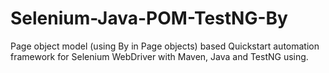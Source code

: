 # Selenium-Java-POM-TestNG-By
  Page object model (using By in Page objects) based Quickstart automation framework for Selenium WebDriver with Maven, Java and TestNG using.
